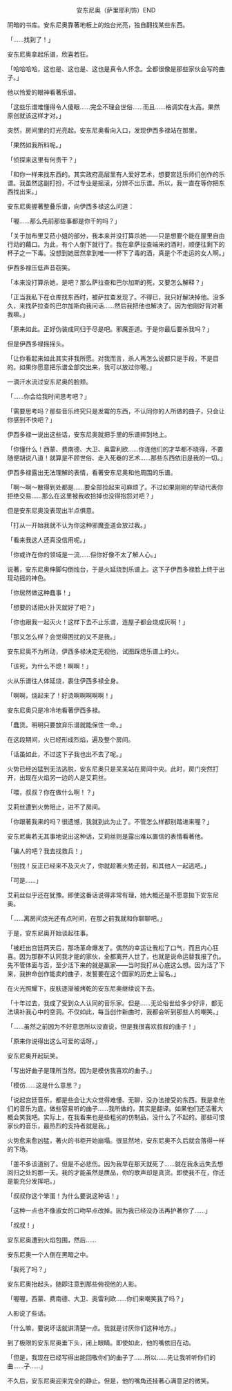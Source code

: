<p align="center">安东尼奥（萨里耶利饰）END</p>

阴暗的书库。安东尼奥靠著地板上的烛台光亮，独自翻找某些东西。

「……找到了！」

安东尼奥拿起乐谱，欣喜若狂。

「哈哈哈哈，这也是、这也是、这也是真令人怀念。全都很像是那些家伙会写的曲子。」

他以怜爱的眼神看著乐谱。

「这些乐谱难懂得令人傻眼……完全不理会世俗……而且……格调实在太高。果然原创就该这样才对。」

突然，房间里的灯光亮起。安东尼奥看向入口，发现伊西多禄站在那里。

「果然如我所料呢。」

「侦探来这里有何贵干？」

「和你一样来找东西的。其实政府高层里有人爱好艺术，想要宫廷乐师们创作的乐谱。我虽然这副打扮，不过专业是摇滚，分辨不出乐谱。所以，我一直在等你把东西找出来。」

安东尼奥握著整叠乐谱，向伊西多禄这么问道：

「喔……那么先前那些事都是你干的吗？」

「关于加布里艾菈小姐的部分，我本来并没打算杀她——只是想要个能在屋里自由行动的藉口。为此，有个人倒下就行了。我在拿萨拉查端来的酒时，顺便往剩下的杯子之一下毒。没想到她居然拿到唯一一杯下了毒的酒，真是个不走运的女人啊。」

伊西多禄压低声音窃笑。

「本来没打算杀她，是吧？那么萨拉查和巴尔加斯的死，又要怎么解释？」

「正当我私下在仓库找东西时，被萨拉查发现了。不得已，我只好解决掉他。没多久，来找萨拉查的巴尔加斯向我问话……然后我把他也解决了。因为他刚好背对著我嘛。」

「原来如此。正好伪装成同归于尽是吧。邪魔歪道。于是你最后要杀我吗？」

但是伊西多禄摇摇头。

「让你看起来如此其实非我所愿。对我而言，杀人再怎么说都只是手段，不是目的。如果你愿意把乐谱全部交出来，我可以放过你喔。」

一滴汗水流过安东尼奥的脸颊。

「……你会给我时间思考吧？」

「需要思考吗？那些音乐终究只是发霉的东西，不认同你的人所做的曲子，只会让你感到不快吧？」

伊西多禄一说出这些话，安东尼奥就把手里的乐谱摔到地上。

「你懂什么！西蒙、费南德、大卫、奥雷利欧……你连他们的才华都不晓得，不要随便胡说八道！就算是不顾世俗、走入死巷的艺术……那些东西依旧是我的一切。」

伊西多禄露出无法理解的表情，看著安东尼奥和他周围的乐谱。

「啊〜啊〜散得到处都是……要全部捡起来可麻烦了。不过如果刚刚的举动代表你拒绝交易……那么在这里被我收拾掉也没得抱怨对吧？」

但是安东尼奥没表现出半点惧意。

「打从一开始我就不认为你这种邪魔歪道会放过我。」

「看来我这人还真没信用呢。」

「你或许在你的领域是一流……但你好像不太了解人心。」

说著，安东尼奥伸脚勾倒烛台，于是火延烧到乐谱上。这下子伊西多禄脸上终于出现动摇的神色。

「你居然做这种蠢事！」

「想要的话把火扑灭就好了吧？」

「你也跟我一起灭火！这样下去不止乐谱，连屋子都会烧成灰啊！」

「那又怎么样？会觉得困扰的又不是我。」

安东尼奥不为所动，伊西多禄决定无视他，试图踩熄乐谱上的火。

「该死，为什么不熄！啊啊！」

火从乐谱往人体延烧，裹住伊西多禄全身。

「啊啊，烧起来了！好烫啊啊啊啊啊！」

安东尼奥只是冷冷地看著伊西多禄。

「蠢货。明明只要放弃乐谱就能保住一命。」

在这段期间，火已经形成烈焰，遍及整个房间。

「话虽如此，不过这下子我也出不去了呢。」

火势已经凶猛到无法逃脱，安东尼奥只是呆呆站在房间中央。此时，房门突然打开，出现在火焰另一边的人是艾莉丝。

「喂，叔叔？你在做什么啊！？」

艾莉丝遭到火势阻止，进不了房间。

「你跟著我来的吗？很遗憾，我就到此为止了。不管怎么样都别踏进来喔？」

安东尼奥若无其事地说出这种话，艾莉丝则是露出难以置信的表情看著他。

「骗人的吧？我去找救兵！」

「别找！反正已经来不及灭火了，你就趁著火势还弱，和其他人一起逃吧。」

「可是……」

艾莉丝似乎还在犹豫。即使这番话说得非常有理，她大概还是不愿意拋下安东尼奥。

「……离房间烧光还有点时间，在那之前我就和你聊聊吧。」

于是，安东尼奥开始谈起往事。

「被赶出宫廷两天后，那场革命爆发了。偶然的幸运让我松了口气，而且内心狂喜。因为那群不认同我才能的家伙，全都离开人世了，也就是说命运替我报了仇。先不管体面与否，至少活下来的就是赢家——当时我打从心底这么想。因为活了下来，我拚命创作能卖的曲子，发誓要在这个国家的历史上留名。」

在火光照耀下，皮肤逐渐被烤乾的安东尼奥继续说下去。

「十年过去，我成了受到众人认同的音乐家。但是……无论俗世给多少好评，都无法填补我心中的空洞。不仅如此，每当创作新曲时，我都会听到那些人的嘲笑。」

「……虽然之前因为不好意思所以没直说，但是我很喜欢叔叔的曲子！」

「原来你说得出这么可爱的话呀。」

安东尼奥开起玩笑。

「写出好曲子是理所当然。因为是模仿我喜欢的曲子。」

「模仿……这是什么意思？」

「说起宫廷音乐，都是些会让大众觉得难懂、无聊，没办法接受的东西。我是拿他们的音乐为底，做些容易听的曲子……我所做的，其实是翻译。如果他们还活著大概会笑我吧。实际上，在我看来也是些粗劣的仿制品，没什么了不起的。那些可恨家伙的音乐，最热烈的支持者就是我。」

火势愈来愈凶猛，著火的书柜开始崩塌。很显然地，安东尼奥不久后就会落得一样的下场。

「差不多该道别了。但是不必悲伤。因为我早在那天就死了……就在我永远失去想回归之处的那一天。我的才能虽然是赝品，你的歌声却是真货。即使我不在，你还是能充分发挥吧。」

「叔叔你这个笨蛋！为什么要说这种话！」

「这种一点也不像淑女的口吻早点改掉。因为我已经没办法再护著你了……」

「叔叔！」

安东尼奥遭到火焰包围，然后……

安东尼奥一个人倒在黑暗之中。

「我死了吗？」

安东尼奥抬起头，随即注意到那些俯视他的人影。

「喔喔，西蒙、费南德、大卫、奥雷利欧……你们来嘲笑我了吗？」

人影说了些话。

「什么嘛，要说坏话就讲清楚一点。我就是讨厌你们这种地方。」

到了极限的安东尼奥垂下头，闭上眼睛。即使如此，他的嘴依旧在动。

「但是，我现在已经写得出能回敬你们的曲子了……所以……先让我听听你们的曲……子……」

不久后，安东尼奥迎来完全的静止。但是，他的嘴角还挂著心满意足的微笑。


